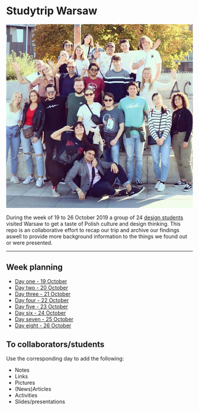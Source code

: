 # Studytrip Warsaw

![](img/group.jpg)

During the week of 19 to 26 October 2019 a group of 24 [design students](https://www.cmd-amsterdam.nl/) visited Warsaw to get a taste of Polish culture and design thinking.
This repo is an collaborative effort to recap our trip and archive our findings aswell to provide more background information to the things we found out or were presented.

---

## Week planning

- [Day one - 19 October](#)
- [Day two - 20 October](#)
- [Day three - 21 October](#)
- [Day four - 22 October](#)
- [Day five - 23 October](#)
- [Day six - 24 October](#)
- [Day seven - 25 October](#)
- [Day eight - 26 October](#)

## To collaborators/students

Use the corresponding day to add the following:

- Notes
- Links
- Pictures
- (News)Articles
- Activities
- Slides/presentations
